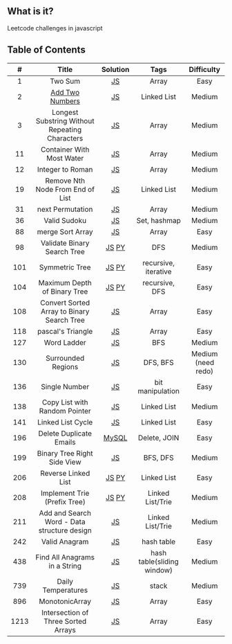 ## What is it?

Leetcode challenges in javascript

## Table of Contents

|  #   |                               Title                               |                                                                                                                     Solution                                                                                                                      |            Tags            |     Difficulty     |
| :--: | :---------------------------------------------------------------: | :-----------------------------------------------------------------------------------------------------------------------------------------------------------------------------------------------------------------------------------------------: | :------------------------: | :----------------: |
|  1   |                              Two Sum                              |                                                                             [JS](https://github.com/hibow/js_practice/blob/master/leetcodes/1.%20Two%20Sum/twoSum.js)                                                                             |           Array            |        Easy        |
|  2   | [Add Two Numbers](https://leetcode.com/problems/add-two-numbers/) |                                                                   [JS](https://github.com/hibow/js_practice/blob/master/leetcodes/2.%20Add%20two%20Numbers/add-two-numbers.js)                                                                    |        Linked List         |       Medium       |
|  3   |          Longest Substring Without Repeating Characters           |                                    [JS](https://github.com/hibow/js_practice/blob/master/leetcodes/3.%20Longest%20Substring%20Without%20Repeating%20Characters/longestSubstringWithoutRepeatingCharacters.js)                                     |           Array            |       Medium       |
|  11  |                     Container With Most Water                     |                                                                 [JS](https://github.com/hibow/js_practice/blob/master/leetcodes/11.%20Container%20With%20Most%20Water/maxArea.js)                                                                 |           Array            |       Medium       |
|  12  |                         Integer to Roman                          |                                                                     [JS](https://github.com/hibow/js_practice/blob/master/leetcodes/12.%20Integer%20to%20Roman/intToRoman.js)                                                                     |           Array            |       Medium       |
|  19  |                 Remove Nth Node From End of List                  |                                                 [JS](https://github.com/hibow/js_practice/blob/master/leetcodes/19.%20Remove%20Nth%20Node%20From%20End%20of%20List/removeNthNodeFromEndofList.js)                                                 |        Linked List         |       Medium       |
|  31  |                         next Permutation                          |                                                                   [JS](https://github.com/hibow/js_practice/blob/master/leetcodes/31.%20next%20Permutation/nextPermutation.js)                                                                    |           Array            |       Medium       |
|  36  |                           Valid Sudoku                            |                                                                      [JS](https://github.com/hibow/Algo-practice/blob/master/leetcodes/36.%20Valid%20Sudoku/validSudoku.js)                                                                       |        Set, hashmap        |       Medium       |
|  88  |                         merge Sort Array                          |                                                                    [JS](https://github.com/hibow/js_practice/blob/master/leetcodes/88.%20merge%20Sort%20Array/mergeSortArr.js)                                                                    |           Array            |        Easy        |
|  98  |                    Validate Binary Search Tree                    |   [JS](https://github.com/hibow/js_practice/blob/master/leetcodes/98.%20Validate%20Binary%20Search%20Tree/isValidBST.js) [PY](https://github.com/hibow/js_practice/blob/master/leetcodes/98.%20Validate%20Binary%20Search%20Tree/isValidBST.py)   |            DFS             |       Medium       |
| 101  |                          Symmetric Tree                           |                  [JS](https://github.com/hibow/js_practice/blob/master/leetcodes/101.%20Symmetric%20Tree/isSymmetric.js) [PY](https://github.com/hibow/js_practice/blob/master/leetcodes/101.%20Symmetric%20Tree/isSymmetric.py)                  |    recursive, iterative    |        Easy        |
| 104  |                   Maximum Depth of Binary Tree                    | [JS](https://github.com/hibow/js_practice/blob/master/leetcodes/104.%20Maximun%20Depth%20of%20Binary%20Tree/maxDepth.js) [PY](https://github.com/hibow/js_practice/blob/master/leetcodes/104.%20Maximun%20Depth%20of%20Binary%20Tree/maxDepth.py) |       recursive, DFS       |        Easy        |
| 108  |            Convert Sorted Array to Binary Search Tree             |                                                [JS](https://github.com/hibow/js_practice/blob/master/leetcodes/108.%20Convert%20Sorted%20Array%20to%20Binary%20Search%20Tree/sortedArrayToBST.js)                                                 |           Array            |        Easy        |
| 118  |                         pascal's Triangle                         |                                                                  [JS](https://github.com/hibow/js_practice/blob/master/leetcodes/118.%20pascal's%20Triangle/pascalsTriangle.js)                                                                   |           Array            |        Easy        |
| 127  |                            Word Ladder                            |                                                                       [JS](https://github.com/hibow/js_practice/blob/master/leetcodes/127.%20Word%20Ladder/ladderLength.js)                                                                       |            BFS             |       Medium       |
| 130  |                        Surrounded Regions                         |                                                                       [JS](https://github.com/hibow/js_practice/blob/master/leetcodes/130.%20Surrounded%20Regions/solve.js)                                                                       |          DFS, BFS          | Medium (need redo) |
| 136  |                           Single Number                           |                                                                     [JS](https://github.com/hibow/Algo-practice/blob/master/leetcodes/136.%20Single%20Number/singleNumber.js)                                                                     |      bit manipulation      |        Easy        |
| 138  |                   Copy List with Random Pointer                   |                                                    [JS](https://github.com/hibow/js_practice/blob/master/leetcodes/138.%20Copy%20List%20with%20Random%20Pointer/copyListwithRandomPointer.js)                                                     |        Linked List         |       Medium       |
| 141  |                         Linked List Cycle                         |                                                                 [JS](https://github.com/hibow/js_practice/blob/master/leetcodes/141.%20Linked%20List%20Cycle/linkedListCycle.js)                                                                  |        Linked List         |        Easy        |
| 196  |                      Delete Duplicate Emails                      |                                                        [MySQL](https://github.com/hibow/Algo-practice/blob/master/leetcodes/196.%20Delete%20Duplicate%20Emails/deleteduplicateEmails.sql)                                                         |        Delete, JOIN        |        Easy        |
| 199  |                    Binary Tree Right Side View                    |                                                          [JS](https://github.com/hibow/Algo-practice/blob/master/leetcodes/199.%20Binary%20Tree%20RIght%20Side%20View/rightSideView.js)                                                           |          BFS, DFS          |       Medium       |
| 206  |                        Reverse Linked List                        |     [JS](https://github.com/hibow/js_practice/blob/master/leetcodes/206.%20Reverse%20Linked%20List/reverseLinkedList.js) [PY](https://github.com/hibow/js_practice/blob/master/leetcodes/206.%20Reverse%20Linked%20List/reverseLinkedList.py)     |        Linked List         |        Easy        |
| 208  |                   Implement Trie (Prefix Tree)                    |   [JS](<https://github.com/hibow/Algo-practice/blob/master/leetcodes/208.%20Implement%20Trie%20(Prefix%20Tree)/trie.js>) [PY](<https://github.com/hibow/Algo-practice/blob/master/leetcodes/208.%20Implement%20Trie%20(Prefix%20Tree)/trie.py>)   |      Linked List/Trie      |       Medium       |
| 211  |            Add and Search Word - Data structure design            |                                               [JS](https://github.com/hibow/Algo-practice/blob/master/leetcodes/211.%20Add%20and%20Search%20Word%20-%20Data%20structure%20design/wordDictionary.js)                                               |      Linked List/Trie      |       Medium       |
| 242  |                           Valid Anagram                           |                                                                     [JS](https://github.com/hibow/Algo-practice/blob/master/leetcodes/242.%20Valid%20Anagram/validAnagram.js)                                                                     |         hash table         |        Easy        |
| 438  |                   Find All Anagrams in a String                   |                                                   [JS](https://github.com/hibow/Algo-practice/blob/master/leetcodes/438.%20Find%20All%20Anagrams%20in%20a%20String/findAllAnagramsinaString.js)                                                   | hash table(sliding window) |       Medium       |
| 739  |                        Daily Temperatures                         |                                                                [JS](https://github.com/hibow/Algo-practice/blob/master/leetcodes/739.%20Daily%20Temperatures/dailyTemperatures.js)                                                                |           stack            |       Medium       |
| 896  |                          MonotonicArray                           |                                                                     [JS](https://github.com/hibow/js_practice/blob/master/leetcodes/896.%20MonotonicArray/monotonicArray.js)                                                                      |           Array            |        Easy        |
| 1213 |                Intersection of Three Sorted Arrays                |                                                    [JS](https://github.com/hibow/js_practice/blob/master/leetcodes/1213.%20Intersection%20of%20Three%20Sorted%20Arrays/arraysIntersection.js)                                                     |           Array            |        Easy        |

